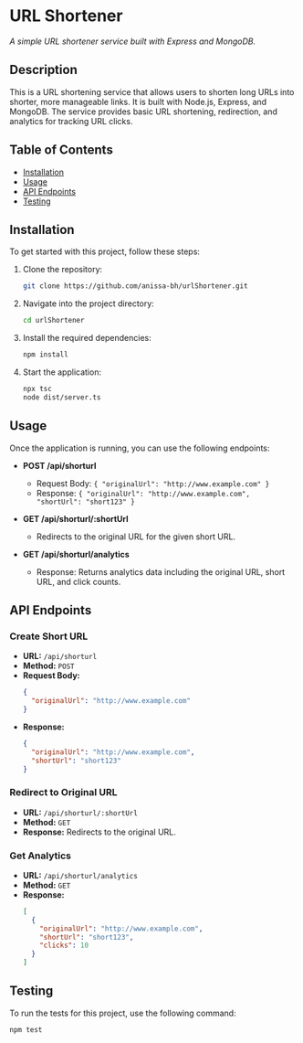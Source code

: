 # URL Shortener
_A simple URL shortener service built with Express and MongoDB._

## Description

This is a URL shortening service that allows users to shorten long URLs into shorter, more manageable links. It is built with Node.js, Express, and MongoDB. The service provides basic URL shortening, redirection, and analytics for tracking URL clicks.

## Table of Contents
- [Installation](#installation)
- [Usage](#usage)
- [API Endpoints](#api-endpoints)
- [Testing](#testing)



## Installation

To get started with this project, follow these steps:

1. Clone the repository:
   ```bash
   git clone https://github.com/anissa-bh/urlShortener.git
   ```

2. Navigate into the project directory:
   ```bash
   cd urlShortener
   ```

3. Install the required dependencies:
   ```bash
   npm install
   ```

4. Start the application:
   ```bash
   npx tsc
   node dist/server.ts
   ```


## Usage

Once the application is running, you can use the following endpoints:

- **POST /api/shorturl**
  - Request Body: `{ "originalUrl": "http://www.example.com" }`
  - Response: `{ "originalUrl": "http://www.example.com", "shortUrl": "short123" }`

- **GET /api/shorturl/:shortUrl**
  - Redirects to the original URL for the given short URL.

- **GET /api/shorturl/analytics**
  - Response: Returns analytics data including the original URL, short URL, and click counts.



## API Endpoints

### Create Short URL
- **URL:** `/api/shorturl`
- **Method:** `POST`
- **Request Body:**
  ```json
  {
    "originalUrl": "http://www.example.com"
  }
  ```
- **Response:**
  ```json
  {
    "originalUrl": "http://www.example.com",
    "shortUrl": "short123"
  }
  ```



### Redirect to Original URL
- **URL:** `/api/shorturl/:shortUrl`
- **Method:** `GET`
- **Response:** Redirects to the original URL.




### Get Analytics
- **URL:** `/api/shorturl/analytics`
- **Method:** `GET`
- **Response:**
  ```json
  [
    {
      "originalUrl": "http://www.example.com",
      "shortUrl": "short123",
      "clicks": 10
    }
  ]
  ```


## Testing

To run the tests for this project, use the following command:

```bash
npm test
